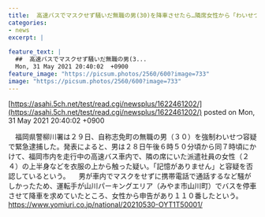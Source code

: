 ```yaml
---
title:  高速バスでマスクせず騒いだ無職の男(30)を降車させたら…隣席女性から「わいせつ」指摘され緊急逮捕  
categories:
- news
excerpt: |
  
feature_text: |
  ##  高速バスでマスクせず騒いだ無職の男(3...
  Mon, 31 May 2021 20:40:02  +0900
feature_image: "https://picsum.photos/2560/600?image=733"
image: "https://picsum.photos/2560/600?image=733"
---
```


[https://asahi.5ch.net/test/read.cgi/newsplus/1622461202/](https://asahi.5ch.net/test/read.cgi/newsplus/1622461202/)
posted on Mon, 31 May 2021 20:40:02  +0900

<!--more-->

　福岡県警柳川署は２９日、自称志免町の無職の男（３０）を強制わいせつ容疑で緊急逮捕した。発表によると、男は２８日午後６時５０分頃から同７時頃にかけて、福岡市内を走行中の高速バス車内で、隣の席にいた派遣社員の女性（２４）の上半身などを衣服の上から触った疑い。「記憶がありません」と容疑を否認しているという。 　男が車内でマスクをせずに携帯電話で通話するなど騒がしかったため、運転手が山川パーキングエリア（みやま市山川町）でバスを停車させて降車を求めていたところ、女性から申告があり１１０番したという。 https://www.yomiuri.co.jp/national/20210530-OYT1T50001/

